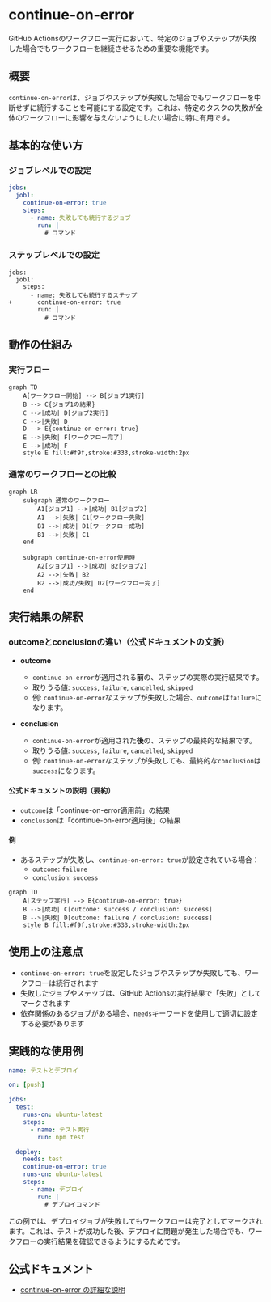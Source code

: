# continue-on-error

GitHub Actionsのワークフロー実行において、特定のジョブやステップが失敗した場合でもワークフローを継続させるための重要な機能です。

## 概要

`continue-on-error`は、ジョブやステップが失敗した場合でもワークフローを中断せずに続行することを可能にする設定です。これは、特定のタスクの失敗が全体のワークフローに影響を与えないようにしたい場合に特に有用です。

## 基本的な使い方

### ジョブレベルでの設定
```yaml
jobs:
  job1:
    continue-on-error: true
    steps:
      - name: 失敗しても続行するジョブ
        run: |
          # コマンド
```

### ステップレベルでの設定
```diff-yaml
jobs:
  job1:
    steps:
      - name: 失敗しても続行するステップ
+       continue-on-error: true
        run: |
          # コマンド
```

## 動作の仕組み

### 実行フロー
```mermaid
graph TD
    A[ワークフロー開始] --> B[ジョブ1実行]
    B --> C{ジョブ1の結果}
    C -->|成功| D[ジョブ2実行]
    C -->|失敗| D
    D --> E{continue-on-error: true}
    E -->|失敗| F[ワークフロー完了]
    E -->|成功| F
    style E fill:#f9f,stroke:#333,stroke-width:2px
```

### 通常のワークフローとの比較
```mermaid
graph LR
    subgraph 通常のワークフロー
        A1[ジョブ1] -->|成功| B1[ジョブ2]
        A1 -->|失敗| C1[ワークフロー失敗]
        B1 -->|成功| D1[ワークフロー成功]
        B1 -->|失敗| C1
    end
    
    subgraph continue-on-error使用時
        A2[ジョブ1] -->|成功| B2[ジョブ2]
        A2 -->|失敗| B2
        B2 -->|成功/失敗| D2[ワークフロー完了]
    end
```

## 実行結果の解釈

### outcomeとconclusionの違い（公式ドキュメントの文脈）

- **outcome**
  - `continue-on-error`が適用される**前**の、ステップの実際の実行結果です。
  - 取りうる値: `success`, `failure`, `cancelled`, `skipped`
  - 例: `continue-on-error`なステップが失敗した場合、`outcome`は`failure`になります。

- **conclusion**
  - `continue-on-error`が適用された**後**の、ステップの最終的な結果です。
  - 取りうる値: `success`, `failure`, `cancelled`, `skipped`
  - 例: `continue-on-error`なステップが失敗しても、最終的な`conclusion`は`success`になります。

#### 公式ドキュメントの説明（要約）
- `outcome`は「continue-on-error適用前」の結果
- `conclusion`は「continue-on-error適用後」の結果

#### 例
- あるステップが失敗し、`continue-on-error: true`が設定されている場合：
  - `outcome`: `failure`
  - `conclusion`: `success`

```mermaid
graph TD
    A[ステップ実行] --> B{continue-on-error: true}
    B -->|成功| C[outcome: success / conclusion: success]
    B -->|失敗| D[outcome: failure / conclusion: success]
    style B fill:#f9f,stroke:#333,stroke-width:2px
```

## 使用上の注意点

- `continue-on-error: true`を設定したジョブやステップが失敗しても、ワークフローは続行されます
- 失敗したジョブやステップは、GitHub Actionsの実行結果で「失敗」としてマークされます
- 依存関係のあるジョブがある場合、`needs`キーワードを使用して適切に設定する必要があります

## 実践的な使用例

```yaml
name: テストとデプロイ

on: [push]

jobs:
  test:
    runs-on: ubuntu-latest
    steps:
      - name: テスト実行
        run: npm test

  deploy:
    needs: test
    continue-on-error: true
    runs-on: ubuntu-latest
    steps:
      - name: デプロイ
        run: |
          # デプロイコマンド
```

この例では、デプロイジョブが失敗してもワークフローは完了としてマークされます。これは、テストが成功した後、デプロイに問題が発生した場合でも、ワークフローの実行結果を確認できるようにするためです。

## 公式ドキュメント

- [continue-on-error の詳細な説明](https://docs.github.com/ja/actions/using-workflows/workflow-syntax-for-github-actions#jobsjob_idcontinue-on-error)
